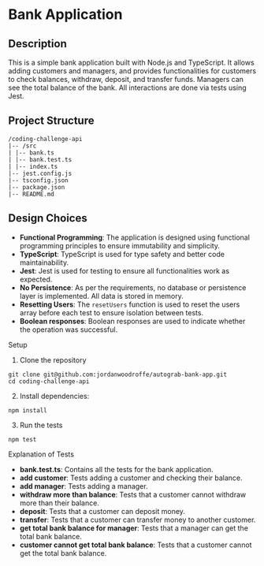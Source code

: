 # Bank Application

## Description

This is a simple bank application built with Node.js and TypeScript. It allows adding customers and managers, and provides functionalities for customers to check balances, withdraw, deposit, and transfer funds. Managers can see the total balance of the bank. All interactions are done via tests using Jest.

## Project Structure

```
/coding-challenge-api
|-- /src
| |-- bank.ts
| |-- bank.test.ts
| |-- index.ts
|-- jest.config.js
|-- tsconfig.json
|-- package.json
|-- README.md
```

## Design Choices

- **Functional Programming**: The application is designed using functional programming principles to ensure immutability and simplicity.
- **TypeScript**: TypeScript is used for type safety and better code maintainability.
- **Jest**: Jest is used for testing to ensure all functionalities work as expected.
- **No Persistence**: As per the requirements, no database or persistence layer is implemented. All data is stored in memory.
- **Resetting Users**: The `resetUsers` function is used to reset the users array before each test to ensure isolation between tests.
- **Boolean responses**: Boolean responses are used to indicate whether the operation was successful.

Setup

1. Clone the repository

```
git clone git@github.com:jordanwoodroffe/autograb-bank-app.git
cd coding-challenge-api
```

2. Install dependencies:

```
npm install
```

3. Run the tests

```
npm test
```

Explanation of Tests

- **bank.test.ts**: Contains all the tests for the bank application.
- **add customer**: Tests adding a customer and checking their balance.
- **add manager**: Tests adding a manager.
- **withdraw more than balance**: Tests that a customer cannot withdraw more than their balance.
- **deposit**: Tests that a customer can deposit money.
- **transfer**: Tests that a customer can transfer money to another customer.
- **get total bank balance for manager**: Tests that a manager can get the total bank balance.
- **customer cannot get total bank balance**: Tests that a customer cannot get the total bank balance.
